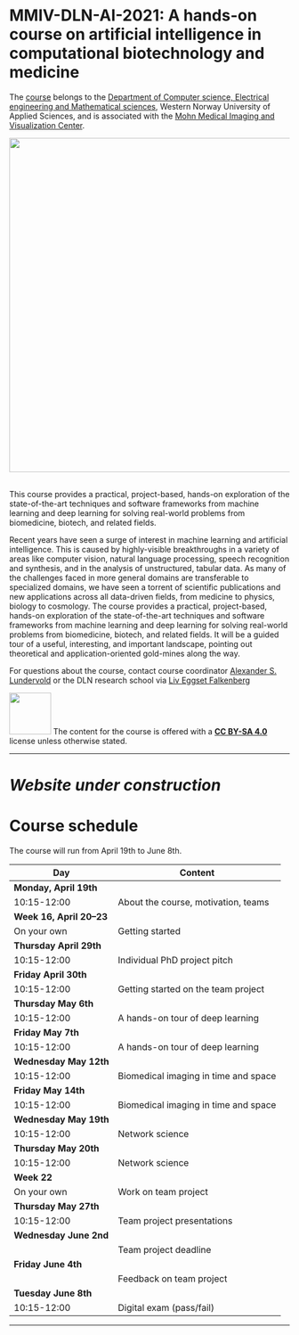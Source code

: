# MMIV-DLN-AI-2021: A hands-on course on artificial intelligence in computational biotechnology and medicine 

The [course](https://www.digitallifenorway.org/research-school/events/a-hands-on-introduction-to-artificial-intelligence.html) belongs to the [Department of Computer science, Electrical engineering and Mathematical sciences](https://www.hvl.no/en/about/management/faculty-of-engineering-and-science/department-of-computer-science-electrical-engineering-and-mathematical-sciences-ny-side), Western Norway University of Applied Sciences, and is associated with the [Mohn Medical Imaging and Visualization Center](https://mmiv.no/).

<div style="text-align:center"><img src="./assets/dln-ai_logo.png" width="600"></div> <br>

This course provides a practical, project-based, hands-on exploration of the state-of-the-art techniques and software frameworks from machine learning and deep learning for solving real-world problems from biomedicine, biotech, and related fields. 

Recent years have seen a surge of interest in machine learning and artificial intelligence. This is caused by highly-visible breakthroughs in a variety of areas like computer vision, natural language processing, speech recognition and synthesis, and in the analysis of unstructured, tabular data. As many of the challenges faced in more general domains are transferable to specialized domains, we have seen a torrent of scientific publications and new applications across all data-driven fields, from medicine to physics, biology to cosmology. The course provides a practical, project-based, hands-on exploration of the state-of-the-art techniques and software frameworks from machine learning and deep learning for solving real-world problems from biomedicine, biotech, and related fields. It will be a guided tour of a useful, interesting, and important landscape, pointing out theoretical and application-oriented gold-mines along the way. 

For questions about the course, contact course coordinator [Alexander S. Lundervold](https://www.hvl.no/en/employee/?user=3610493) or the DLN research school via [Liv Eggset Falkenberg](liv.falkenberg@ntnu.no)



<img src="./assets/cc_by_sa.png" width="75"> The content for the course is offered with a <b><a href="http://creativecommons.org/licenses/by-sa/4.0">CC BY-SA 4.0</a></b> license unless otherwise stated.


______________________________________________________


# _Website under construction_

# Course schedule

The course will run from April 19th to June 8th. 


| Day       |  Content  
|------------|------------
|**Monday, April 19th**|                                                  |               
|10:15-12:00 | About the course, motivation, teams |
|**Week 16, April 20&ndash;23**|                                                |               
|On your own | Getting started| 
|**Thursday April 29th**|                                                  |               
|10:15-12:00 | Individual PhD project pitch | 
|**Friday April 30th**|                                                  |               
|10:15-12:00 | Getting started on the team project | 
|**Thursday May 6th**|                                                  |               
|10:15-12:00 | A hands-on tour of deep learning | 
|**Friday May 7th**|                                                  |               
|10:15-12:00 | A hands-on tour of deep learning | 
|**Wednesday May 12th**|                                                  |               
|10:15-12:00 | Biomedical imaging in time and space | 
|**Friday May 14th**|                                                  |               
|10:15-12:00 | Biomedical imaging in time and space | 
|**Wednesday May 19th**|                                                  |               
|10:15-12:00 | Network science  | 
|**Thursday May 20th**|                                                  |               
|10:15-12:00 | Network science  | 
|**Week 22**|                                                  |               
|On your own | Work on team project | 
|**Thursday May 27th**|                                                  |               
|10:15-12:00 | Team project presentations |
|**Wednesday June 2nd**|                                                  |               
| | Team project deadline | 
|**Friday June 4th**|                                                  |               
| | Feedback on team project |
|**Tuesday June 8th**|                                                  |               
|10:15-12:00 | Digital exam (pass/fail)| 





______________________________________________________
